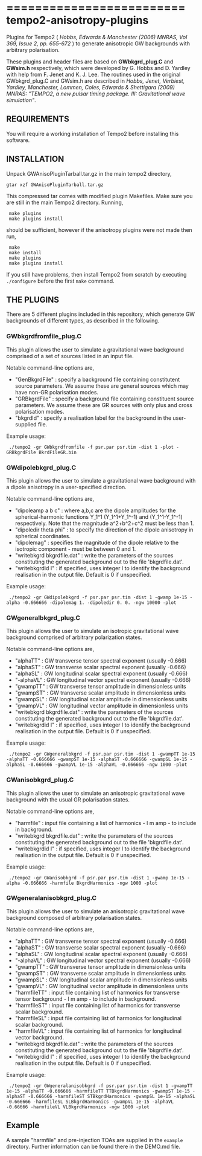 =========================
tempo2-anisotropy-plugins
=========================

Plugins for Tempo2 ( _Hobbs, Edwards & Manchester (2006) MNRAS, Vol 369, Issue 2, pp. 655-672_ ) to generate anisotropic GW backgrounds with arbitrary polarisation.

These plugins and header files are based on **GWbkgrd_plug.C** and **GWsim.h** respectively, which were developed by G. Hobbs and D. Yardley with help from F. Jenet and K. J. Lee. The routines used in the original GWbkgrd_plug.C and GWsim.h are described in _Hobbs, Jenet, Verbiest, Yardley, Manchester, Lommen, Coles, Edwards & Shettigara (2009) MNRAS: "TEMPO2, a new pulsar timing package. III: Gravitational wave simulation"_.

REQUIREMENTS
-------------

You will require a working installation of Tempo2 before installing this software.

INSTALLATION
-------------

Unpack GWAnisoPluginTarball.tar.gz in the main tempo2 directory,

`gtar xzf GWAnisoPluginTarball.tar.gz`

This compressed tar comes with modified plugin Makefiles. Make sure you are still in the main Tempo2 directory. Running,

     make plugins
     make plugins install

should be sufficient, however if the anisotropy plugins were not made then run,

     make
     make install
     make plugins
     make plugins install

If you still have problems, then install Tempo2 from scratch by executing `./configure` before the first `make` command.

THE PLUGINS
------------

There are 5 different plugins included in this repository, which generate GW backgrounds of different types, as described in the following.

### GWbkgrdfromfile_plug.C ###

This plugin allows the user to simulate a gravitational wave background comprised of a set of sources listed in an input file.

Notable command-line options are,

- "GenBkgrdFile" : specify a background file containing constitutent source parameters. We assume these are general sources which may have non-GR polarisation modes.
- "GRBkgrdFile" : specify a background file containing constituent source parameters. We assume these are GR sources with only plus and cross polarisation modes.
- "bkgrdId" : specify a realisation label for the background in the user-supplied file.

Example usage:

     ./tempo2 -gr GWbkgrdfromfile -f psr.par psr.tim -dist 1 -plot -GRBkgrdFile BkrdFileGR.bin

### GWdipolebkgrd_plug.C ###

This plugin allows the user to simulate a gravitational wave background with a dipole anisotropy in a user-specified direction.

Notable command-line options are,

- "dipoleamp a b c" : where a,b,c are the dipole amplitudes for the spherical-harmonic functions Y_1^1 (Y_1^1+Y_1^-1) and (Y_1^1-Y_1^-1) respectively. Note that the magnitude a^2+b^2+c^2 must be less than 1.
- "dipoledir theta phi" : to specify the direction of the dipole anisotropy in spherical coordinates.
- "dipolemag" : specifies the magnitude of the dipole relative to the isotropic component - must be between 0 and 1.
- "writebkgrd bkgrdfile.dat" : write the parameters of the sources constituting the generated background out to the file 'bkgrdfile.dat'.
- "writebkgrdid I" : if specified, uses integer I to identify the background realisation in the output file. Default is 0 if unspecified.

Example usage:

     ./tempo2 -gr GWdipolebkgrd -f psr.par psr.tim -dist 1 -gwamp 1e-15 -alpha -0.666666 -dipolemag 1. -dipoledir 0. 0. -ngw 10000 -plot

### GWgeneralbkgrd_plug.C ###

This plugin allows the user to simulate an isotropic gravitational wave background comprised of arbitrary polarization states.

Notable command-line options are,

- "alphaTT" : GW transverse tensor spectral exponent (usually -0.666) 
- "alphaST" : GW transverse scalar spectral exponent (usually -0.666) 
- "alphaSL" : GW longitudinal scalar spectral exponent (usually -0.666)
- "-alphaVL" : GW longitudinal vector spectral exponent (usually -0.666)
- "gwampTT" : GW transverse tensor amplitude in dimensionless units
- "gwampST" : GW transverse scalar amplitude in dimensionless units
- "gwampSL" : GW longitudinal scalar amplitude in dimensionless units
- "gwampVL" : GW longitudinal vector amplitude in dimensionless units
- "writebkgrd bkgrdfile.dat" : write the parameters of the sources constituting the generated background out to the file 'bkgrdfile.dat'.
- "writebkgrdid I" : if specified, uses integer I to identify the background realisation in the output file. Default is 0 if unspecified.

Example usage:

     ./tempo2 -gr GWgeneralbkgrd -f psr.par psr.tim -dist 1 -gwampTT 1e-15 -alphaTT -0.666666 -gwampST 1e-15 -alphaST -0.666666 -gwampSL 1e-15 -alphaSL -0.666666 -gwampVL 1e-15 -alphaVL -0.666666 -ngw 1000 -plot

### GWanisobkgrd_plug.C ###

This plugin allows the user to simulate an anisotropic gravitational wave background with the usual GR polarisation states.

Notable command-line options are,

- "harmfile" : input file containing a list of harmonics - l m amp - to include in background.
- "writebkgrd bkgrdfile.dat" : write the parameters of the sources constituting the generated background out to the file 'bkgrdfile.dat'.
- "writebkgrdid I" : if specified, uses integer I to identify the background realisation in the output file. Default is 0 if unspecified.

Example usage:

     ./tempo2 -gr GWanisobkgrd -f psr.par psr.tim -dist 1 -gwamp 1e-15 -alpha -0.666666 -harmfile BkgrdHarmonics -ngw 1000 -plot

### GWgeneralanisobkgrd_plug.C ###

This plugin allows the user to simulate an anisotropic gravitational wave background composed of arbitrary polarisation states.

Notable command-line options are,

- "alphaTT" : GW transverse tensor spectral exponent (usually -0.666) 
- "alphaST" : GW transverse scalar spectral exponent (usually -0.666) 
- "alphaSL" : GW longitudinal scalar spectral exponent (usually -0.666)
- "-alphaVL" : GW longitudinal vector spectral exponent (usually -0.666)
- "gwampTT" : GW transverse tensor amplitude in dimensionless units
- "gwampST" : GW transverse scalar amplitude in dimensionless units
- "gwampSL" : GW longitudinal scalar amplitude in dimensionless units
- "gwampVL" : GW longitudinal vector amplitude in dimensionless units
- "harmfileTT" : input file containing list of harmonics for transverse tensor background - l m amp - to include in background.
- "harmfileST" : input file containing list of harmonics for transverse scalar background.
- "harmfileSL" : input file containing list of harmonics for longitudinal scalar background.
- "harmfileVL" : input file containing list of harmonics for longitudinal vector background.
- "writebkgrd bkgrdfile.dat" : write the parameters of the sources constituting the generated background out to the file 'bkgrdfile.dat'.
- "writebkgrdid I" : if specified, uses integer I to identify the background realisation in the output file. Default is 0 if unspecified.

Example usage: 

     ./tempo2 -gr GWgeneralanisobkgrd -f psr.par psr.tim -dist 1 -gwampTT 1e-15 -alphaTT -0.666666 -harmfileTT TTBkgrdHarmonics -gwampST 1e-15 -alphaST -0.666666 -harmfileST STBkgrdHarmonics -gwampSL 1e-15 -alphaSL -0.666666 -harmfileSL SLBkgrdHarmonics -gwampVL 1e-15 -alphaVL -0.66666 -harmfileVL VLBkgrdHarmonics -ngw 1000 -plot

## Example ##

A sample "harmfile" and pre-injection TOAs are supplied in the `example` directory. Further information can be found there in the DEMO.md file.